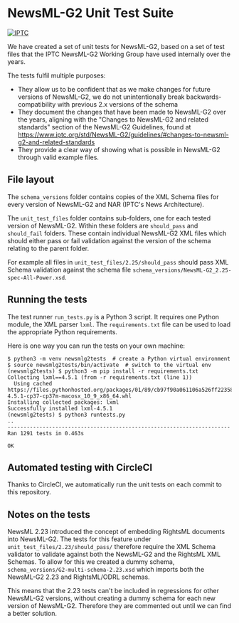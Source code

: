 # NewsML-G2 Unit Test Suite

[![IPTC](https://circleci.com/gh/iptc/newsml-g2.svg?style=svg)](https://app.circleci.com/pipelines/github/iptc/newsml-g2)

We have created a set of unit tests for NewsML-G2, based on a set of test files
that the IPTC NewsML-G2 Working Group have used internally over the years.

The tests fulfil multiple purposes:

 *  They allow us to be confident that as we make changes for future versions of
    NewsML-G2, we do not unintentionally break backwards-compatibility with
    previous 2.x versions of the schema
 *  They document the changes that have been made to NewsML-G2 over the years,
    aligning with the "Changes to NewsML-G2 and related standards" section of
    the NewsML-G2 Guidelines, found at
    https://www.iptc.org/std/NewsML-G2/guidelines/#changes-to-newsml-g2-and-related-standards
 *  They provide a clear way of showing what is possible in NewsML-G2 through
    valid example files.

## File layout

The `schema_versions` folder contains copies of the XML Schema files for every
version of NewsML-G2 and NAR (IPTC's News Architecture).

The `unit_test_files` folder contains sub-folders, one for each tested version
of NewsML-G2. Within these folders are `should_pass` and `should_fail` folders.
These contain individual NewsML-G2 XML files which should either pass or fail
validation against the version of the schema relating to the parent folder.

For example all files in `unit_test_files/2.25/should_pass` should pass XML
Schema validation against the schema file
`schema_versions/NewsML-G2_2.25-spec-All-Power.xsd`.

## Running the tests

The test runner `run_tests.py` is a Python 3 script. It requires one
Python module, the XML parser `lxml`. The `requirements.txt` file
can be used to load the appropriate Python requirements.

Here is one way you can run the tests on your own machine:

    $ python3 -m venv newsmlg2tests  # create a Python virtual environment
    $ source newsmlg2tests/bin/activate  # switch to the virtual env
    (newsmlg2tests) $ python3 -m pip install -r requirements.txt 
    Collecting lxml==4.5.1 (from -r requirements.txt (line 1))
      Using cached https://files.pythonhosted.org/packages/01/89/cb97f90a061106a526ff22358f186bad6d0505d0e02559aeabdd2f906f8e/lxml-4.5.1-cp37-cp37m-macosx_10_9_x86_64.whl
    Installing collected packages: lxml
    Successfully installed lxml-4.5.1
    (newsmlg2tests) $ python3 runtests.py 
    ..
    ----------------------------------------------------------------------
    Ran 1291 tests in 0.463s

    OK

## Automated testing with CircleCI

Thanks to CircleCI, we automatically run the unit tests on each commit
to this repository.

## Notes on the tests

NewsML 2.23 introduced the concept of embedding RightsML documents into
NewsML-G2. The tests for this feature under
`unit_test_files/2.23/should_pass/` therefore require the XML Schema validator
to validate against both the NewsML-G2 and the RightsML XML Schemas. To allow
for this we created a dummy schema, `schema_versions/G2-multi-schema-2.23.xsd`
which imports both the NewsML-G2 2.23 and RightsML/ODRL schemas.

This means that the 2.23 tests can't be included in regressions for other
NewsML-G2 versions, without creating a dummy schema for each new version of
NewsML-G2. Therefore they are commented out until we can find a better solution.
